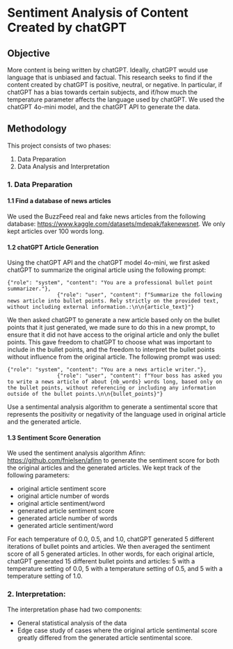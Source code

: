 # Sentiment Analysis of Content Created by chatGPT

## Objective

More content is being written by chatGPT. Ideally, chatGPT would use language that is unbiased and factual. This research seeks to find if the content created by chatGPT is positive, neutral, or negative. In particular, if chatGPT has a bias towards certain subjects, and if/how much the temperature parameter affects the language used by chatGPT. We used the chatGPT 4o-mini model, and the chatGPT API to generate the data.

## Methodology

This project consists of two phases:
1. Data Preparation
2. Data Analysis and Interpretation

### 1. Data Preparation

#### 1.1 Find a database of news articles

We used the BuzzFeed real and fake news articles from the following database: https://www.kaggle.com/datasets/mdepak/fakenewsnet. We only kept articles over 100 words long.

#### 1.2 chatGPT Article Generation

Using the chatGPT API and the chatGPT model 4o-mini, we first asked chatGPT to summarize the original article using the following prompt:
```
{"role": "system", "content": "You are a professional bullet point summarizer."},
                {"role": "user", "content": f"Summarize the following news article into bullet points. Rely strictly on the provided text, without including external information.:\n\n{article_text}"}
```

We then asked chatGPT to generate a new article based only on the bullet points that it just generated, we made sure to do this in a new prompt, to ensure that it did not have access to the original article and only the bullet points. This gave freedom to chatGPT to choose what was important to include in the bullet points, and the freedom to interpret the bullet points without influence from the original article. The following prompt was used:

```
{"role": "system", "content": "You are a news article writer."},
                {"role": "user", "content": f"Your boss has asked you to write a news article of about {nb_words} words long, based only on the bullet points, without referencing or including any information outside of the bullet points.\n\n{bullet_points}"}
```

Use a sentimental analysis algorithm to generate a sentimental score that represents the positivity or negativity of the language used in original article and the generated article.

#### 1.3 Sentiment Score Generation

We used the sentiment analysis algorithm Afinn: https://github.com/fnielsen/afinn to generate the sentiment score for both the original articles and the generated articles. 
We kept track of the following parameters:
* original article sentiment score
* original article number of words
* original article sentiment/word
* generated article sentiment score
* generated article number of words
* generated article sentiment/word

For each temperature of 0.0, 0.5, and 1.0, chatGPT generated 5 different iterations of bullet points and articles. We then averaged the sentiment score of all 5 generated articles. In other words, for each original article, chatGPT generated 15 different bullet points and articles: 5 with a temperature setting of 0.0, 5 with a temperature setting of 0.5, and 5 with a temperature setting of 1.0.


### 2. Interpretation:

The interpretation phase had two components:
* General statistical analysis of the data
* Edge case study of cases where the original article sentimental score greatly differed from the generated article sentimental score.
